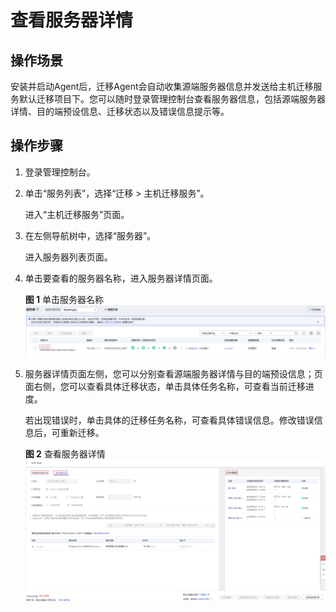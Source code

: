 # 查看服务器详情<a name="sms_03_0035"></a>

## 操作场景<a name="zh-cn_topic_0248056384_section1566111211466"></a>

安装并启动Agent后，迁移Agent会自动收集源端服务器信息并发送给主机迁移服务默认迁移项目下。您可以随时登录管理控制台查看服务器信息，包括源端服务器详情、目的端预设信息、迁移状态以及错误信息提示等。

## 操作步骤<a name="zh-cn_topic_0248056384_section8920141595719"></a>

1.  登录管理控制台。
2.  单击“服务列表”，选择“迁移 \> 主机迁移服务”。

    进入“主机迁移服务”页面。

3.  在左侧导航树中，选择“服务器”。

    进入服务器列表页面。

4.  单击要查看的服务器名称，进入服务器详情页面。

    **图 1**  单击服务器名称<a name="zh-cn_topic_0248056384_fig39799245119"></a>  
    ![](figures/单击服务器名称.png "单击服务器名称")

5.  服务器详情页面左侧，您可以分别查看源端服务器详情与目的端预设信息；页面右侧，您可以查看具体迁移状态，单击具体任务名称，可查看当前迁移进度。

    若出现错误时，单击具体的迁移任务名称，可查看具体错误信息。修改错误信息后，可重新迁移。

    **图 2**  查看服务器详情<a name="zh-cn_topic_0248056384_fig393319019149"></a>  
    ![](figures/查看服务器详情.png "查看服务器详情")


